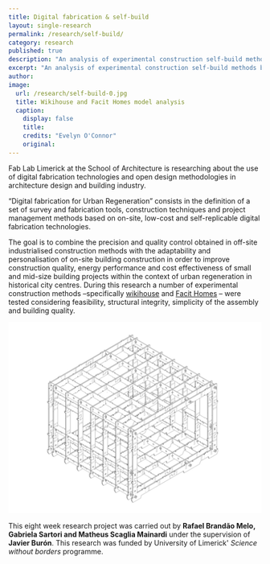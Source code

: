 ```yaml
---
title: Digital fabrication & self-build
layout: single-research
permalink: /research/self-build/
category: research
published: true
description: "An analysis of experimental construction self-build methods based on digital fabrication"
excerpt: "An analysis of experimental construction self-build methods based on digital fabrication. This research has been possible thanks of the support of University of Limerick' Science without borders programme"
author: 
image:
  url: /research/self-build-0.jpg
  title: Wikihouse and Facit Homes model analysis
  caption:
    display: false
    title: 
    credits: "Evelyn O'Connor"
    original:
---
```


Fab Lab Limerick at the School of Architecture is researching about the use of digital fabrication technologies and open design methodologies in architecture design and building industry.

“Digital fabrication for Urban Regeneration” consists in the definition of a set of survey and fabrication tools, construction techniques and project management methods based on on-site, low-cost and self-replicable digital fabrication technologies. 

The goal is to combine the precision and quality control obtained in off-site industrialised construction methods with the adaptability and personalisation of on-site building construction in order to improve construction quality, energy performance and cost effectiveness of small and mid-size building projects within the context of urban regeneration in historical city centres. During this research a number of experimental construction methods –specifically [wikihouse](http://wikihouse.cc) and [Facit Homes](http://facit-homes.com/) – were tested considering feasibility, structural integrity, simplicity of the assembly and building quality.

<img src="/img/research/self-build-1.jpg" />

This eight week research project was carried out by **Rafael Brandão Melo, Gabriela Sartori and Matheus Scaglia Mainardi** under the supervision of **Javier Burón**. This research was funded by University of Limerick' *Science without borders* programme.